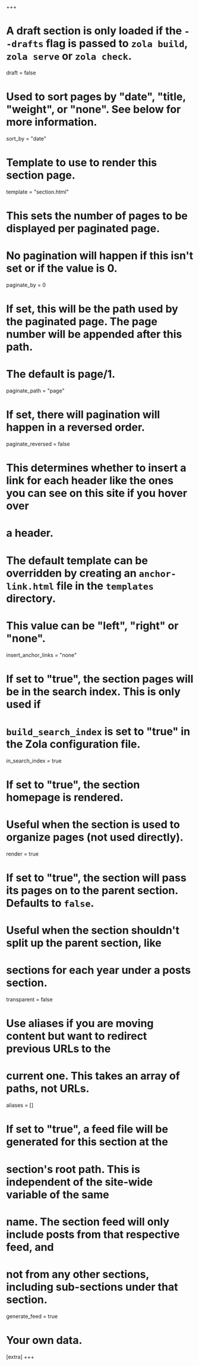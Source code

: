 +++
# A draft section is only loaded if the `--drafts` flag is passed to `zola build`, `zola serve` or `zola check`.

draft = false

# Used to sort pages by "date", "title, "weight", or "none". See below for more information.

sort_by = "date"

# Template to use to render this section page.

template = "section.html"

# This sets the number of pages to be displayed per paginated page.

# No pagination will happen if this isn't set or if the value is 0.

paginate_by = 0

# If set, this will be the path used by the paginated page. The page number will be appended after this path.

# The default is page/1.

paginate_path = "page"

# If set, there will pagination will happen in a reversed order.

paginate_reversed = false

# This determines whether to insert a link for each header like the ones you can see on this site if you hover over

# a header.

# The default template can be overridden by creating an `anchor-link.html` file in the `templates` directory.

# This value can be "left", "right" or "none".

insert_anchor_links = "none"

# If set to "true", the section pages will be in the search index. This is only used if

# `build_search_index` is set to "true" in the Zola configuration file.

in_search_index = true

# If set to "true", the section homepage is rendered.

# Useful when the section is used to organize pages (not used directly).

render = true

# If set to "true", the section will pass its pages on to the parent section. Defaults to `false`.

# Useful when the section shouldn't split up the parent section, like

# sections for each year under a posts section.

transparent = false

# Use aliases if you are moving content but want to redirect previous URLs to the

# current one. This takes an array of paths, not URLs.

aliases = []

# If set to "true", a feed file will be generated for this section at the

# section's root path. This is independent of the site-wide variable of the same

# name. The section feed will only include posts from that respective feed, and

# not from any other sections, including sub-sections under that section.

generate_feed = true

# Your own data.

[extra]
+++
